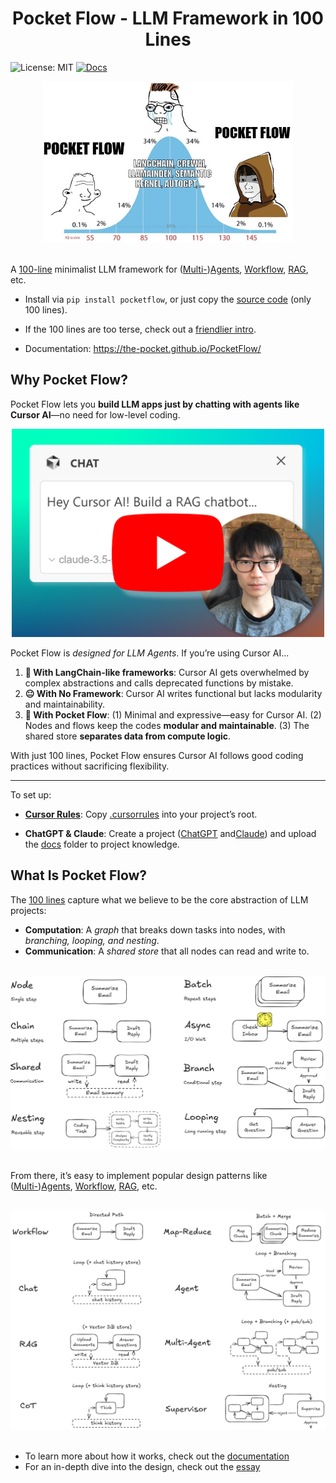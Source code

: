 <h1 align="center">Pocket Flow - LLM Framework in 100 Lines</h1>



![License: MIT](https://img.shields.io/badge/License-MIT-yellow.svg)
[![Docs](https://img.shields.io/badge/docs-latest-blue)](https://the-pocket.github.io/PocketFlow/)

<div align="center">
  <img src="./assets/minillmflow.jpg" width="400"/>
</div>

<br>

A [100-line](pocketflow/__init__.py) minimalist LLM framework for ([Multi-](https://the-pocket.github.io/PocketFlow/multi_agent.html))[Agents](https://the-pocket.github.io/PocketFlow/agent.html), [Workflow](https://the-pocket.github.io/PocketFlow/decomp.html), [RAG](https://the-pocket.github.io/PocketFlow/rag.html), etc.

- Install via  ```pip install pocketflow```, or just copy the [source code](pocketflow/__init__.py) (only 100 lines).

- If the 100 lines are too terse, check out a [friendlier intro](https://chatgpt.com/share/678564bd-1ba4-8000-98e4-a6ffe363c1b8).

- Documentation: https://the-pocket.github.io/PocketFlow/

## Why Pocket Flow?

Pocket Flow lets you **build LLM apps just by chatting with agents like Cursor AI**—no need for low-level coding.

<div align="center">
  <a href="https://youtu.be/0Pv5HVoVBYE" target="_blank">
    <img src="./assets/youtube.png" width="500" alt="IMAGE ALT TEXT" style="cursor: pointer;">
  </a>
</div>


Pocket Flow is *designed for LLM Agents*.  If you’re using Cursor AI...

1. **🫠 With LangChain-like frameworks**: Cursor AI gets overwhelmed by complex abstractions and calls deprecated functions by mistake.
2. **😐 With No Framework**: Cursor AI writes functional but lacks modularity and maintainability.
3. **🥰 With Pocket Flow**: (1) Minimal and expressive—easy for Cursor AI. (2) Nodes and flows keep the codes **modular and maintainable**. (3) The shared store **separates data from compute logic**.

With just 100 lines, Pocket Flow ensures Cursor AI follows good coding practices without sacrificing flexibility.

---

To set up:

  - **[Cursor Rules](https://docs.cursor.com/context/rules-for-ai)**: Copy [.cursorrules](assets/.cursorrules) into your project’s root.

  - **ChatGPT & Claude**: Create a project ([ChatGPT](https://help.openai.com/en/articles/10169521-using-projects-in-chatgpt) and[Claude](https://www.anthropic.com/news/projects)) and upload the [docs](docs) folder to project knowledge.
  

## What Is Pocket Flow?

The [100 lines](pocketflow/__init__.py) capture what we believe to be the core abstraction of LLM projects:
 - **Computation**: A *graph* that breaks down tasks into nodes, with *branching, looping,  and nesting*.
 - **Communication**: A *shared store* that all nodes can read and write to.

<br>
<div align="center">
  <img src="./assets/abstraction.png" width="600"/>
</div>
<br>

From there, it’s easy to implement popular design patterns like ([Multi-](https://the-pocket.github.io/PocketFlow/multi_agent.html))[Agents](https://the-pocket.github.io/PocketFlow/agent.html), [Workflow](https://the-pocket.github.io/PocketFlow/decomp.html), [RAG](https://the-pocket.github.io/PocketFlow/rag.html), etc.

<br>
<div align="center">
  <img src="./assets/paradigm.png" width="600"/>
</div>
<br>

- To learn more about how it works, check out the [documentation](https://the-pocket.github.io/PocketFlow/)
- For an in-depth dive into the design, check out the [essay](https://github.com/The-Pocket/.github/blob/main/profile/pocketflow.md)

